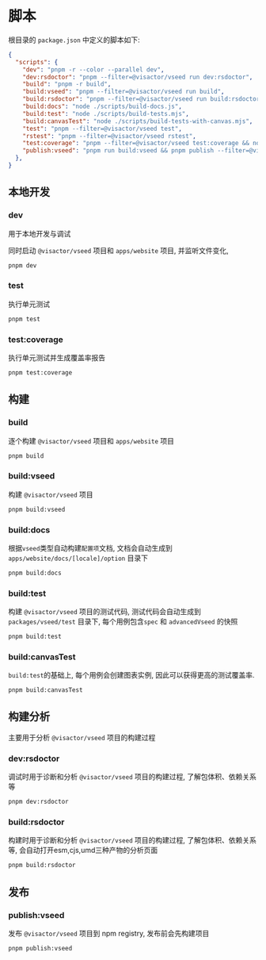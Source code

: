 # 脚本

根目录的 `package.json` 中定义的脚本如下:

```json title="package.json"
{
  "scripts": {
    "dev": "pnpm -r --color --parallel dev",
    "dev:rsdoctor": "pnpm --filter=@visactor/vseed run dev:rsdoctor",
    "build": "pnpm -r build",
    "build:vseed": "pnpm --filter=@visactor/vseed run build",
    "build:rsdoctor": "pnpm --filter=@visactor/vseed run build:rsdoctor",
    "build:docs": "node ./scripts/build-docs.js",
    "build:test": "node ./scripts/build-tests.mjs",
    "build:canvasTest": "node ./scripts/build-tests-with-canvas.mjs",
    "test": "pnpm --filter=@visactor/vseed test",
    "rstest": "pnpm --filter=@visactor/vseed rstest",
    "test:coverage": "pnpm --filter=@visactor/vseed test:coverage && node scripts/build-coverage-badge.mjs",
    "publish:vseed": "pnpm run build:vseed && pnpm publish --filter=@visactor/vseed --access=public"
  },
}
```

## 本地开发

### dev

用于本地开发与调试

同时启动 `@visactor/vseed` 项目和 `apps/website` 项目, 并监听文件变化, 

```bash
pnpm dev
```

### test

执行单元测试

```bash
pnpm test
```

### test:coverage

执行单元测试并生成覆盖率报告

```bash
pnpm test:coverage
```

## 构建

### build

逐个构建 `@visactor/vseed` 项目和 `apps/website` 项目

```bash
pnpm build
```

### build:vseed

构建 `@visactor/vseed` 项目

```bash
pnpm build:vseed
```

### build:docs

根据`vseed`类型自动构建`配置项`文档, 文档会自动生成到 `apps/website/docs/[locale]/option` 目录下

```bash
pnpm build:docs
```

### build:test

构建 `@visactor/vseed` 项目的测试代码, 测试代码会自动生成到 `packages/vseed/test` 目录下, 每个用例包含`spec` 和 `advancedVseed` 的快照

```bash
pnpm build:test
```

### build:canvasTest

`build:test`的基础上, 每个用例会创建图表实例, 因此可以获得更高的测试覆盖率.

```bash
pnpm build:canvasTest
```

## 构建分析

主要用于分析 `@visactor/vseed` 项目的构建过程

### dev:rsdoctor

调试时用于诊断和分析 `@visactor/vseed` 项目的构建过程, 了解包体积、依赖关系等

```bash
pnpm dev:rsdoctor
```

### build:rsdoctor

构建时用于诊断和分析 `@visactor/vseed` 项目的构建过程, 了解包体积、依赖关系等, 会自动打开esm,cjs,umd三种产物的分析页面

```bash
pnpm build:rsdoctor
```

## 发布

### publish:vseed

发布 `@visactor/vseed` 项目到 npm  registry, 发布前会先构建项目

```bash
pnpm publish:vseed
```
